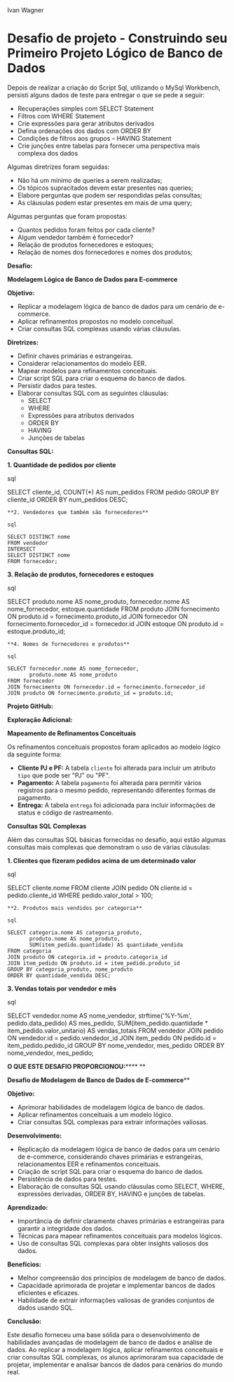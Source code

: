 Ivan Wagner

# Desafio de projeto - Construindo seu Primeiro Projeto Lógico de Banco de Dados

Depois de realizar a criação do Script Sql, utilizando o MySql Workbench, persisti alguns dados de teste para entregar o que se pede a seguir:

* Recuperações simples com SELECT Statement
* Filtros com WHERE Statement
* Crie expressões para gerar atributos derivados
* Defina ordenações dos dados com ORDER BY
* Condições de filtros aos grupos – HAVING Statement
* Crie junções entre tabelas para fornecer uma perspectiva mais complexa dos dados

Algumas diretrizes foram seguidas:

* Não há um mínimo de queries a serem realizadas;
* Os tópicos supracitados devem estar presentes nas queries;
* Elabore perguntas que podem ser respondidas pelas consultas;
* As cláusulas podem estar presentes em mais de uma query;

Algumas perguntas que foram propostas:

* Quantos pedidos foram feitos por cada cliente?
* Algum vendedor também é fornecedor?
* Relação de produtos fornecedores e estoques;
* Relação de nomes dos fornecedores e nomes dos produtos;



**Desafio:**

**Modelagem Lógica de Banco de Dados para E-commerce**

**Objetivo:**

- Replicar a modelagem lógica de banco de dados para um cenário de e-commerce.
- Aplicar refinamentos propostos no modelo conceitual.
- Criar consultas SQL complexas usando várias cláusulas.

**Diretrizes:**

- Definir chaves primárias e estrangeiras.
- Considerar relacionamentos do modelo EER.
- Mapear modelos para refinamentos conceituais.
- Criar script SQL para criar o esquema do banco de dados.
- Persistir dados para testes.
- Elaborar consultas SQL com as seguintes cláusulas:
  - SELECT
  - WHERE
  - Expressões para atributos derivados
  - ORDER BY
  - HAVING
  - Junções de tabelas

**Consultas SQL:**

**1. Quantidade de pedidos por cliente**

sql

SELECT cliente_id, COUNT(*) AS num_pedidos
FROM pedido
GROUP BY cliente_id
ORDER BY num_pedidos DESC;

```
**2. Vendedores que também são fornecedores**

sql

SELECT DISTINCT nome
FROM vendedor
INTERSECT
SELECT DISTINCT nome
FROM fornecedor;
```

**3. Relação de produtos, fornecedores e estoques**

sql

SELECT produto.nome AS nome_produto,
       fornecedor.nome AS nome_fornecedor,
       estoque.quantidade
FROM produto
JOIN fornecimento ON produto.id = fornecimento.produto_id
JOIN fornecedor ON fornecimento.fornecedor_id = fornecedor.id
JOIN estoque ON produto.id = estoque.produto_id;

```
**4. Nomes de fornecedores e produtos**

sql

SELECT fornecedor.nome AS nome_fornecedor,
       produto.nome AS nome_produto
FROM fornecedor
JOIN fornecimento ON fornecedor.id = fornecimento.fornecedor_id
JOIN produto ON fornecimento.produto_id = produto.id;
```

**Projeto GitHub:**

**Exploração Adicional:**

**Mapeamento de Refinamentos Conceituais**

Os refinamentos conceituais propostos foram aplicados ao modelo lógico da seguinte forma:

- **Cliente PJ e PF:** A tabela `cliente` foi alterada para incluir um atributo `tipo` que pode ser "PJ" ou "PF".
- **Pagamento:** A tabela `pagamento` foi alterada para permitir vários registros para o mesmo pedido, representando diferentes formas de pagamento.
- **Entrega:** A tabela `entrega` foi adicionada para incluir informações de status e código de rastreamento.

**Consultas SQL Complexas**

Além das consultas SQL básicas fornecidas no desafio, aqui estão algumas consultas mais complexas que demonstram o uso de várias cláusulas:

**1. Clientes que fizeram pedidos acima de um determinado valor**

sql

SELECT cliente.nome
FROM cliente
JOIN pedido ON cliente.id = pedido.cliente_id
WHERE pedido.valor_total > 100;

```
**2. Produtos mais vendidos por categoria**

sql

SELECT categoria.nome AS categoria_produto,
       produto.nome AS nome_produto,
       SUM(item_pedido.quantidade) AS quantidade_vendida
FROM categoria
JOIN produto ON categoria.id = produto.categoria_id
JOIN item_pedido ON produto.id = item_pedido.produto_id
GROUP BY categoria_produto, nome_produto
ORDER BY quantidade_vendida DESC;
```

**3. Vendas totais por vendedor e mês**

sql

SELECT vendedor.nome AS nome_vendedor,
       strftime('%Y-%m', pedido.data_pedido) AS mes_pedido,
       SUM(item_pedido.quantidade * item_pedido.valor_unitario) AS vendas_totais
FROM vendedor
JOIN pedido ON vendedor.id = pedido.vendedor_id
JOIN item_pedido ON pedido.id = item_pedido.pedido_id
GROUP BY nome_vendedor, mes_pedido
ORDER BY nome_vendedor, mes_pedido;



**O QUE ESTE DESAFIO PROPORCIONOU:****** **

**Desafio de Modelagem de Banco de Dados de E-commerce****

**Objetivo:**

- Aprimorar habilidades de modelagem lógica de banco de dados.
- Aplicar refinamentos conceituais a um modelo lógico.
- Criar consultas SQL complexas para extrair informações valiosas.

**Desenvolvimento:**

- Replicação da modelagem lógica de banco de dados para um cenário de e-commerce, considerando chaves primárias e estrangeiras, relacionamentos EER e refinamentos conceituais.
- Criação de script SQL para criar o esquema do banco de dados.
- Persistência de dados para testes.
- Elaboração de consultas SQL usando cláusulas como SELECT, WHERE, expressões derivadas, ORDER BY, HAVING e junções de tabelas.

**Aprendizado:**

- Importância de definir claramente chaves primárias e estrangeiras para garantir a integridade dos dados.
- Técnicas para mapear refinamentos conceituais para modelos lógicos.
- Uso de consultas SQL complexas para obter insights valiosos dos dados.

**Benefícios:**

- Melhor compreensão dos princípios de modelagem de banco de dados.
- Capacidade aprimorada de projetar e implementar bancos de dados eficientes e eficazes.
- Habilidade de extrair informações valiosas de grandes conjuntos de dados usando SQL.

**Conclusão:**

Este desafio forneceu uma base sólida para o desenvolvimento de habilidades avançadas de modelagem de banco de dados e análise de dados. Ao replicar a modelagem lógica, aplicar refinamentos conceituais e criar consultas SQL complexas, os alunos aprimoraram sua capacidade de projetar, implementar e analisar bancos de dados para cenários do mundo real.

